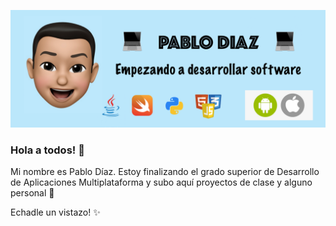 ![](Portada-Pablo-Diaz.png)
### Hola a todos! 👋

Mi nombre es Pablo Díaz. Estoy finalizando el grado superior de Desarrollo de Aplicaciones
Multiplataforma y subo aquí proyectos de clase y alguno personal 🤩

Echadle un vistazo! ✨
<!--
**pablodiazsanz/pablodiazsanz** is a ✨ _special_ ✨ repository because its `README.md` (this file) appears on your GitHub profile.



Here are some ideas to get you started:

- 🔭 I’m currently working on ...
- 🌱 I’m currently learning ...
- 👯 I’m looking to collaborate on ...
- 🤔 I’m looking for help with ...
- 💬 Ask me about ...
- 📫 How to reach me: ...
- 😄 Pronouns: ...
- ⚡ Fun fact: ...
-->
